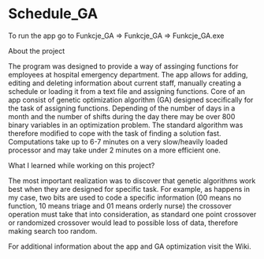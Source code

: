 # Schedule_GA

To run the app go to Funkcje_GA => Funkcje_GA => Funkcje_GA.exe

About the project

The program was designed to provide a way of assinging functions for employees at hospital emergency department. The app allows for adding, editing and deleting information about current staff, manually creating a schedule or loading it from a text file and assigning functions. Core of an app consist of genetic optimization algorithm (GA) designed scecifically for the task of assigning functions. Depending of the number of days in a month and the number of shifts during the day there may be over 800 binary variables in an optimization problem. The standard algorithm was therefore modified to cope with the task of finding a solution fast. Computations take up to 6-7 minutes on a very slow/heavily loaded processor and may take under 2 minutes on a more efficient one.

What I learned while working on this project?

The most important realization was to discover that genetic algorithms work best when they are designed for specific task. For example, as happens in my case, two bits are used to code a specific information (00 means no function, 10 means triage and 01 means orderly nurse) the crossover operation must take that into consideration, as standard one point crossover or randomized crossover would lead to possible loss of data, therefore making search too random.

For additional information about the app and GA optimization visit the Wiki.
